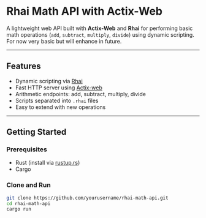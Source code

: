 #  Rhai Math API with Actix-Web

A lightweight web API built with **Actix-Web** and **Rhai** for performing basic math operations (`add`, `subtract`, `multiply`, `divide`) using dynamic scripting. For now very basic but will enhance in future.

---

##  Features

-  Dynamic scripting via [Rhai](https://rhai.rs)
-  Fast HTTP server using [Actix-web](https://actix.rs/)
-  Arithmetic endpoints: add, subtract, multiply, divide
-  Scripts separated into `.rhai` files
-  Easy to extend with new operations

---

##  Getting Started

### Prerequisites

- Rust (install via [rustup.rs](https://rustup.rs))
- Cargo

### Clone and Run

```bash
git clone https://github.com/yourusername/rhai-math-api.git
cd rhai-math-api
cargo run
